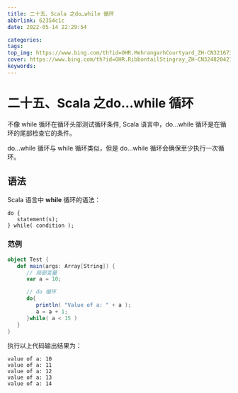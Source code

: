 ```yaml
---
title: 二十五、Scala 之do…while 循环
abbrlink: 62354c1c
date: 2022-05-14 22:29:54

categories:
tags:
top_img: https://www.bing.com/th?id=OHR.MehrangarhCourtyard_ZH-CN3216739355_UHD.jpg
cover: https://www.bing.com/th?id=OHR.RibbontailStingray_ZH-CN3248204214_UHD.jpg
keywords:  
---
```

# 二十五、Scala 之do…while 循环

不像 while 循环在循环头部测试循环条件, Scala 语言中，do…while 循环是在循环的尾部检查它的条件。

do…while 循环与 while 循环类似，但是 do…while 循环会确保至少执行一次循环。

## 语法

Scala 语言中 **while** 循环的语法：

```
do {
   statement(s);
} while( condition );
```

### 范例

```scala
object Test {
   def main(args: Array[String]) {
      // 局部变量
      var a = 10;

      // do 循环
      do{
         println( "Value of a: " + a );
         a = a + 1;
      }while( a < 15 )
   }
}
```

执行以上代码输出结果为：

```
value of a: 10
value of a: 11
value of a: 12
value of a: 13
value of a: 14
```